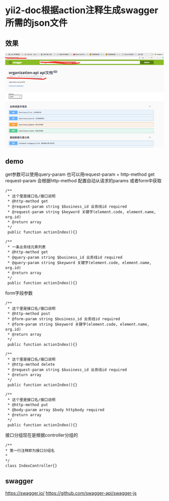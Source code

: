 yii2-doc根据action注释生成swagger所需的json文件
===================================================

效果
---------------------------------------------------
![出错了，图片找不到](demo.jpg)


demo
---------------------------------------------------
get参数可以使用query-param 
也可以用request-param + http-method get
request-param 会根据http-method 配置自动从请求的params 或者form中获取
```
/**
 * 这个里是接口名/接口说明
 * @http-method get
 * @request-param string $business_id 业务线id required
 * @request-param string $keyword 关键字(element.code, element.name, org.id)
 * @return array
 */
 public function actionIndex(){}
```
```
/**
 * 一条业务线元素列表
 * @http-method get
 * @query-param string $business_id 业务线id required
 * @query-param string $keyword 关键字(element.code, element.name, org.id)
 * @return array
 */
 public function actionIndex(){}
```
form字段参数
```
/**
 * 这个里是接口名/接口说明
 * @http-method post
 * @form-param string $business_id 业务线id required
 * @form-param string $keyword 关键字(element.code, element.name, org.id)
 * @return array
 */
 public function actionIndex(){}
```
```
/**
 * 这个里是接口名/接口说明
 * @http-method delete
 * @request-param string $business_id 业务线id required
 * @return array
 */
 public function actionIndex(){}
```
```
/**
 * 这个里是接口名/接口说明
 * @http-method put
 * @body-param array $body httpbody required
 * @return array
 */
 public function actionIndex(){}
```
接口分组现在是根据controller分组的
```
/**
* 第一行注释即为接口分组名
*
*/
class IndexController{}

```

swagger
---------------------------------------------------

https://swagger.io/
https://github.com/swagger-api/swagger-js